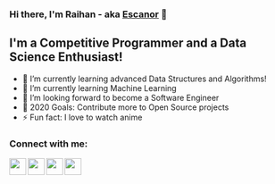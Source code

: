 ### Hi there, I'm Raihan - aka [Escanor][website] 👋

## I'm a Competitive Programmer and a Data Science Enthusiast!
- 🔭 I’m currently learning advanced Data Structures and Algorithms!
- 🌱 I’m currently learning Machine Learning
- 👯 I’m looking forward to become a Software Engineer
- 🥅 2020 Goals: Contribute more to Open Source projects
- ⚡ Fun fact: I love to watch anime

### Connect with me:

[<img align="left"  width="30px" src="https://cdn4.iconfinder.com/data/icons/logos-brands-5/24/codeforces-512.png" />][website]
[<img align="left"  width="30px" src="https://cdn.jsdelivr.net/npm/simple-icons@v3/icons/facebook.svg" />][facebook]
[<img align="left"  width="30px" src="https://cdn.jsdelivr.net/npm/simple-icons@v3/icons/linkedin.svg" />][linkedin]
[<img align="left"  width="30px" src="https://cdn.jsdelivr.net/npm/simple-icons@v3/icons/instagram.svg" />][instagram]

<br />

<br />
<br />

[android]: https://github.com/raihankhan?tab=repositories
[cpp]: https://github.com/raihankhan?tab=repositories
[python]: https://github.com/raihankhan?tab=repositories
[firebase]: https://github.com/raihankhan?tab=repositories
[mysql]: https://github.com/raihankhan?tab=repositories
[github]: https://github.com/raihankhan?tab=repositories
[web]: https://github.com/raihankhan?tab=repositories
[website]: https://codeforces.com/profile/Escanor
[instagram]: https://www.instagram.com/raihan_khan_raka
[linkedin]: https://www.linkedin.com/in/raihan-khan-raka
[facebook]: https://www.facebook.com/raihankhanraka
[hackerrank]: https://www.hackerrank.com/raihankhanraka
